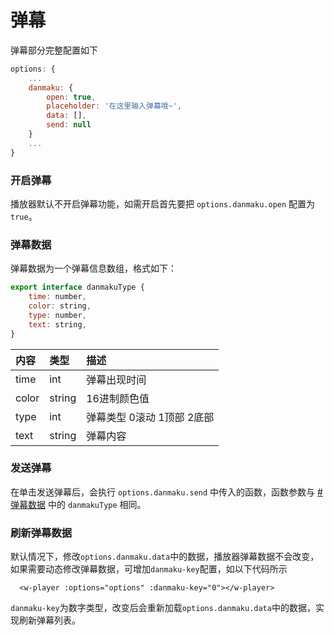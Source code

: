 # 弹幕

弹幕部分完整配置如下

```js
options: {
    ...
    danmaku: {
        open: true,
        placeholder: '在这里输入弹幕哦~',
        data: [],
        send: null
    }
    ...
}
```
### 开启弹幕

播放器默认不开启弹幕功能，如需开启首先要把 `options.danmaku.open` 配置为 `true`。

### 弹幕数据
弹幕数据为一个弹幕信息数组，格式如下：
```js
export interface danmakuType {
    time: number,
    color: string,
    type: number,
    text: string,
}
```

|内容|类型|描述|
|:-----|:-----|:-----|
|time|int|弹幕出现时间|
|color|string|16进制颜色值|
|type|int|弹幕类型 0滚动 1顶部 2底部|
|text|string|弹幕内容|

### 发送弹幕
在单击发送弹幕后，会执行 `options.danmaku.send` 中传入的函数，函数参数与 [#弹幕数据](#弹幕数据) 中的 `danmakuType` 相同。

### 刷新弹幕数据
默认情况下，修改`options.danmaku.data`中的数据，播放器弹幕数据不会改变，如果需要动态修改弹幕数据，可增加`danmaku-key`配置，如以下代码所示
```vue
  <w-player :options="options" :danmaku-key="0"></w-player>
```
`danmaku-key`为数字类型，改变后会重新加载`options.danmaku.data`中的数据，实现刷新弹幕列表。
